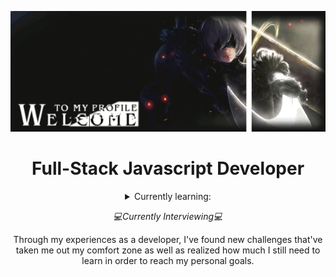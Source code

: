 <p align="center"> 
  <img src="https://raw.githubusercontent.com/boredasfawk/boredasfawk/master/.github/images/neir-space.gif">
</p>


<h1 align="center"><strong>Full-Stack Javascript Developer</strong></h1> 

<div align="center">
  <details>
  <summary>Currently learning: </summary>

  | [C#](https://en.cppreference.com/w/cpp/11](https://learn.microsoft.com/en-us/dotnet/csharp/tour-of-csharp/tutorials)
  
  </details>

  <em>💻Currently Interviewing💻</em>
</div>


<p align="center">
Through my experiences as a developer, I've found new challenges that've taken me out my comfort zone as well as realized how much I still need to learn in order to reach my personal goals.
</p>
